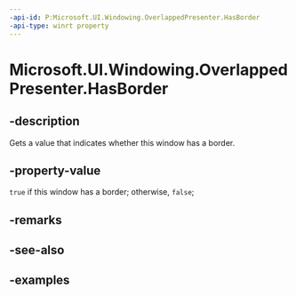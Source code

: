 ```yaml
---
-api-id: P:Microsoft.UI.Windowing.OverlappedPresenter.HasBorder
-api-type: winrt property
---
```


# Microsoft.UI.Windowing.OverlappedPresenter.HasBorder

<!--
public bool HasBorder { get; }
-->


## -description

Gets a value that indicates whether this window has a border.

## -property-value

`true` if this window has a border; otherwise, `false`;

## -remarks

## -see-also

## -examples


